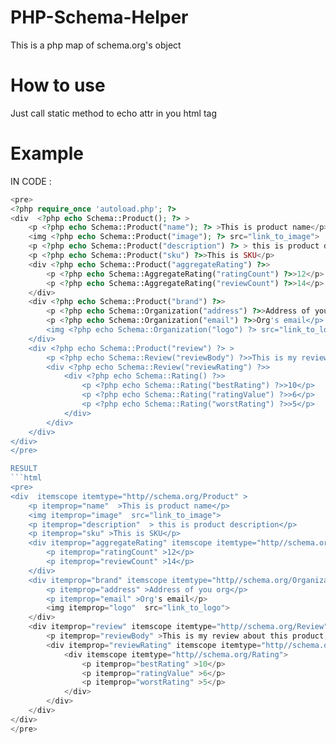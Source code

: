 PHP-Schema-Helper
=================

This is a php map of schema.org's object

How to use
=================

Just call static method to echo attr in you html tag

Example
================

IN CODE : 
```PHP
<pre>
<?php require_once 'autoload.php'; ?>
<div  <?php echo Schema::Product(); ?> >
    <p <?php echo Schema::Product("name"); ?> >This is product name</p>
    <img <?php echo Schema::Product("image"); ?> src="link_to_image">
    <p <?php echo Schema::Product("description") ?> > this is product description</p>
    <p <?php echo Schema::Product("sku") ?>>This is SKU</p>
    <div <?php echo Schema::Product("aggregateRating") ?>>
        <p <?php echo Schema::AggregateRating("ratingCount") ?>>12</p>
        <p <?php echo Schema::AggregateRating("reviewCount") ?>>14</p>
    </div>
    <div <?php echo Schema::Product("brand") ?>>
        <p <?php echo Schema::Organization("address") ?>>Address of you org</p>
        <p <?php echo Schema::Organization("email") ?>>Org's email</p>
        <img <?php echo Schema::Organization("logo") ?> src="link_to_logo">
    </div>
    <div <?php echo Schema::Product("review") ?> >
        <p <?php echo Schema::Review("reviewBody") ?>>This is my review about this product, so good</p>
        <div <?php echo Schema::Review("reviewRating") ?>>
            <div <?php echo Schema::Rating() ?>>
                <p <?php echo Schema::Rating("bestRating") ?>>10</p>
                <p <?php echo Schema::Rating("ratingValue") ?>>6</p>
                <p <?php echo Schema::Rating("worstRating") ?>>5</p>
            </div>
        </div>
    </div>
</div>
</pre>

RESULT
```html
<pre>
<div  itemscope itemtype="http//schema.org/Product" >
    <p itemprop="name"  >This is product name</p>
    <img itemprop="image"  src="link_to_image">
    <p itemprop="description"  > this is product description</p>
    <p itemprop="sku" >This is SKU</p>
    <div itemprop="aggregateRating" itemscope itemtype="http//schema.org/AggregateRating">
        <p itemprop="ratingCount" >12</p>
        <p itemprop="reviewCount" >14</p>
    </div>
    <div itemprop="brand" itemscope itemtype="http//schema.org/Organization">
        <p itemprop="address" >Address of you org</p>
        <p itemprop="email" >Org's email</p>
        <img itemprop="logo"  src="link_to_logo">
    </div>
    <div itemprop="review" itemscope itemtype="http//schema.org/Review" >
        <p itemprop="reviewBody" >This is my review about this product, so good</p>
        <div itemprop="reviewRating" itemscope itemtype="http//schema.org/Rating">
            <div itemscope itemtype="http//schema.org/Rating">
                <p itemprop="bestRating" >10</p>
                <p itemprop="ratingValue" >6</p>
                <p itemprop="worstRating" >5</p>
            </div>
        </div>
    </div>
</div>
</pre>